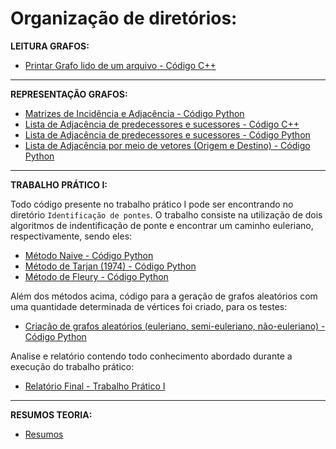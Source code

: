 <h1 > Organização de diretórios: </h1>

<strong>LEITURA GRAFOS:</strong>
- [Printar Grafo lido de um arquivo - Código C++](https://github.com/brunofaria27/teoria-grafos-computabilidade/blob/main/Leitura%20Grafos/main.cpp)

---------------
<strong>REPRESENTAÇÃO GRAFOS:</strong>
- [Matrizes de Incidência e Adjacência - Código Python](https://github.com/brunofaria27/teoria-grafos-computabilidade/blob/main/Representa%C3%A7%C3%A3o%20Grafos)
- [Lista de Adjacência de predecessores e sucessores - Código C++](https://github.com/brunofaria27/teoria-grafos-computabilidade/blob/main/Representa%C3%A7%C3%A3o%20Grafos/lista_sucessores_predecessores.cpp)
- [Lista de Adjacência de predecessores e sucessores - Código Python](https://github.com/brunofaria27/teoria-grafos-computabilidade/blob/main/Representa%C3%A7%C3%A3o%20Grafos/lista_sucessores_predecessores.py)
- [Lista de Adjacência por meio de vetores (Origem e Destino) - Código Python](https://github.com/brunofaria27/teoria-grafos-computabilidade/blob/main/Representa%C3%A7%C3%A3o%20Grafos/foward_and_reverse_star.py)

---------------
<strong>TRABALHO PRÁTICO I:</strong>

Todo código presente no trabalho prático I pode ser encontrando no diretório `Identificação de pontes`. O trabalho consiste na utilização de dois algoritmos de indentificação de ponte e encontrar um caminho euleriano, respectivamente, sendo eles:
- [Método Naive - Código Python](https://github.com/zTrolly/trabalho-grafos/blob/main/BridgeIdentification/naive.py)
- [Método de Tarjan (1974) - Código Python](https://github.com/zTrolly/trabalho-grafos/blob/main/BridgeIdentification/tarjan_1974.py)
- [Método de Fleury - Código Python](https://github.com/zTrolly/trabalho-grafos/blob/main/BridgeIdentification/EulerianPath/eulerian_path.py)

Além dos métodos acima, código para a geração de grafos aleatórios com uma quantidade determinada de vértices foi criado, para os testes:
- [Criação de grafos aleatórios (euleriano, semi-euleriano, não-euleriano) - Código Python](https://github.com/zTrolly/trabalho-grafos/blob/main/RandomGraphs/random_graph.py)

Analise e relatório contendo todo conhecimento abordado durante a execução do trabalho prático:
- [Relatório Final - Trabalho Prático I](https://github.com/zTrolly/trabalho-grafos)

---------------
<strong>RESUMOS TEORIA:</strong>
- [Resumos](https://github.com/brunofaria27/teoria-grafos-computabilidade/tree/main/Resumos)
